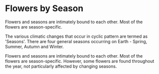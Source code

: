 # Flowers by Season

Flowers and seasons are intimately bound to each other. Most of the flowers are season-specific.

The various climatic changes that occur in cyclic pattern are termed as 'Seasons'. There are four general seasons occurring on Earth - Spring, Summer, Autumn and Winter.

Flowers and seasons are intimately bound to each other. Most of the flowers are season-specific. However, some flowers are found throughout the year, not particularly affected by changing seasons.


